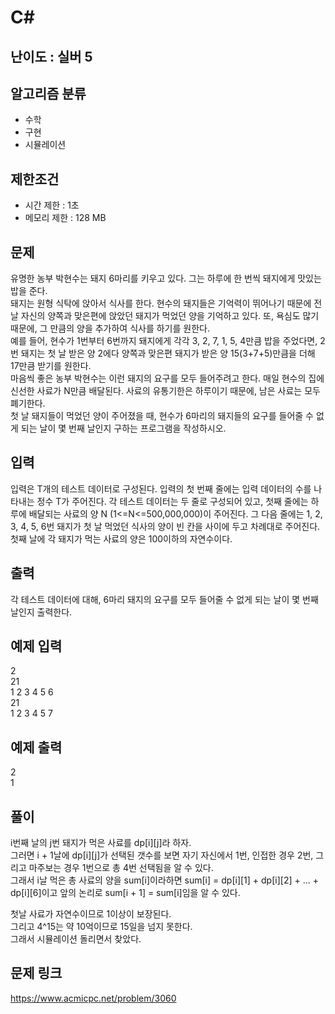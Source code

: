 # C#

## 난이도 : 실버 5

## 알고리즘 분류
  - 수학
  - 구현
  - 시뮬레이션

## 제한조건
  - 시간 제한 : 1초
  - 메모리 제한 : 128 MB

## 문제
유명한 농부 박현수는 돼지 6마리를 키우고 있다. 그는 하루에 한 번씩 돼지에게 맛있는 밥을 준다.<br/>
돼지는 원형 식탁에 앉아서 식사를 한다. 현수의 돼지들은 기억력이 뛰어나기 때문에 전 날 자신의 양쪽과 맞은편에 앉았던 돼지가 먹었던 양을 기억하고 있다. 또, 욕심도 많기 때문에, 그 만큼의 양을 추가하여 식사를 하기를 원한다.<br/>
예를 들어, 현수가 1번부터 6번까지 돼지에게 각각 3, 2, 7, 1, 5, 4만큼 밥을 주었다면, 2번 돼지는 첫 날 받은 양 2에다 양쪽과 맞은편 돼지가 받은 양 15(3+7+5)만큼을 더해 17만큼 받기를 원한다.<br/>
마음씩 좋은 농부 박현수는 이런 돼지의 요구를 모두 들어주려고 한다. 매일 현수의 집에 신선한 사료가 N만큼 배달된다. 사료의 유통기한은 하루이기 때문에, 남은 사료는 모두 폐기한다.<br/>
첫 날 돼지들이 먹었던 양이 주어졌을 때, 현수가 6마리의 돼지들의 요구를 들어줄 수 없게 되는 날이 몇 번째 날인지 구하는 프로그램을 작성하시오.<br/>


## 입력
입력은 T개의 테스트 데이터로 구성된다. 입력의 첫 번째 줄에는 입력 데이터의 수를 나타내는 정수 T가 주어진다. 각 테스트 데이터는 두 줄로 구성되어 있고, 첫째 줄에는 하루에 배달되는 사료의 양 N (1<=N<=500,000,000)이 주어진다. 그 다음 줄에는 1, 2, 3, 4, 5, 6번 돼지가 첫 날 먹었던 식사의 양이 빈 칸을 사이에 두고 차례대로 주어진다. 첫째 날에 각 돼지가 먹는 사료의 양은 100이하의 자연수이다.<br/>


## 출력
각 테스트 데이터에 대해, 6마리 돼지의 요구를 모두 들어줄 수 없게 되는 날이 몇 번째 날인지 출력한다.<br/>


## 예제 입력
2<br/>
21<br/>
1 2 3 4 5 6<br/>
21<br/>
1 2 3 4 5 7<br/>


## 예제 출력
2<br/>
1<br/>


## 풀이
i번째 날의 j번 돼지가 먹은 사료를 dp[i][j]라 하자.<br/>
그러면 i + 1날에 dp[i][j]가 선택된 갯수를 보면 자기 자신에서 1번, 인접한 경우 2번, 그리고 마주보는 경우 1번으로 총 4번 선택됨을 알 수 있다.<br/>
그래서 i날 먹은 총 사료의 양을 sum[i]이라하면 sum[i] = dp[i][1] + dp[i][2] + ... + dp[i][6]이고 앞의 논리로 sum[i + 1] = sum[i]임을 알 수 있다.<br/>


첫날 사료가 자연수이므로 1이상이 보장된다.<br/>
그리고 4^15는 약 10억이므로 15일을 넘지 못한다.<br/>
그래서 시뮬레이션 돌리면서 찾았다.<br/>


## 문제 링크
https://www.acmicpc.net/problem/3060